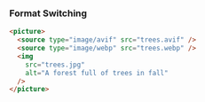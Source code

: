 ### Format Switching

```html
<picture>
  <source type="image/avif" src="trees.avif" />
  <source type="image/webp" src="trees.webp" />
  <img
    src="trees.jpg"
    alt="A forest full of trees in fall"
  />
</picture>
```
